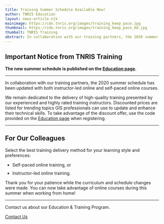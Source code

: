 ```yaml
---
title: Training Summer Schedule Available Now!
author: TNRIS Education
layout: news-article.njk
mainimage: https://cdn.tnris.org/images/training_keep_pace.jpg
thumbnail: https://cdn.tnris.org/images/training_keep_pace_md.jpg
thumbalt: TNRIS Training
abstract: In collaboration with our training partners, the 2020 summer schedule has been updated with both instructor-led online and self-paced online courses.
---
```


## Important Notice from TNRIS Training

<p class="lead">
  <strong>
    The new summer schedule is published on the <a href="/education">Education page</a>.
  </strong>
</p>

* * *

<p>
  In collaboration with our training partners, the 2020 summer schedule has been updated with both instructor-led online and self-paced online courses.
</p>

<p>
  We remain dedicated to the delivery of high-quality training presented by our experienced and highly rated training instructors.  Discounted prices are listed for trending topics GIS professionals can use to update and enhance their technical skills. To take advantage of the discount offer, use the code provided on the <a href="/education">Education page</a> when registering.
</p>

* * *

<h2>For Our Colleagues</h2>
<p>
  Select the best training delivery method for your learning style and preferences:
  <ul>
    <li style="margin-bottom:10px;">Self-paced online training, or</li>
    <li style="margin-bottom:10px;">Instructor-led online training.</li>
  </ul>
</p>

<p>
  Thank you for your patience while the curriculum and schedule changes were made. You can now take advantage of online courses during this summer when working from home!
</p>

* * *

<div class="well well-bg">
  <p>
    Contact us about our Education &amp; Training Program.
  </p>
  <a class="btn btn-tnris btn-lg btn-block" href="/education/contact"><i class="glyphicon glyphicon-comment"></i> Contact Us</a>
</div>
